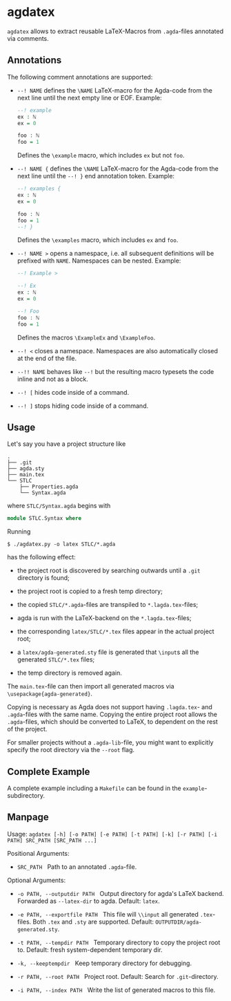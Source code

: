 # agdatex

`agdatex` allows to extract reusable LaTeX-Macros from `.agda`-files
annotated via comments.

## Annotations

The following comment annotations are supported:

-   `--! NAME` defines the `\NAME` LaTeX-macro for the Agda-code from the next
    line until the next empty line or EOF.
    Example:
    ```agda
    --! example
    ex : ℕ
    ex = 0

    foo : ℕ
    foo = 1
    ```
    Defines the `\example` macro, which includes `ex` but not `foo`.

-   `--! NAME {` defines the `\NAME` LaTeX-macro for the Agda-code from the next
    line until the `--! }` end annotation token.
    Example:
    ```agda
    --! examples {
    ex : ℕ
    ex = 0

    foo : ℕ
    foo = 1
    --! }
    ```
    Defines the `\examples` macro, which includes `ex` and `foo`.

-   `--! NAME >` opens a namespace, i.e. all subsequent definitions will be
    prefixed with `NAME`. Namespaces can be nested.
    Example:
    ```agda
    --! Example >

    --! Ex
    ex : ℕ
    ex = 0

    --! Foo
    foo : ℕ
    foo = 1
    ```
    Defines the macros `\ExampleEx` and `\ExampleFoo`.

-   `--! <` closes a namespace. Namespaces are also automatically
    closed at the end of the file.

-   `--!! NAME` behaves like `--!` but the resulting macro typesets
    the code inline and not as a block.

-   `--! [` hides code inside of a command.

-   `--! ]` stops hiding code inside of a command.

## Usage

Let's say you have a project structure like

```
.
├── .git
├── agda.sty
├── main.tex
└── STLC
    ├── Properties.agda
    └── Syntax.agda
```

where `STLC/Syntax.agda` begins with
```agda
module STLC.Syntax where
```

Running
```
$ ./agdatex.py -o latex STLC/*.agda
```
has the following effect:

-   the project root is discovered by searching outwards until a
    `.git` directory is found;

-   the project root is copied to a fresh temp directory;

-   the copied `STLC/*.agda`-files are transpiled to
    `*.lagda.tex`-files;

-   agda is run with the LaTeX-backend on the `*.lagda.tex`-files;

-   the corresponding `latex/STLC/*.tex` files appear in the actual
    project root;

-   a `latex/agda-generated.sty` file is generated that `\input`s all the
    generated `STLC/*.tex` files;

-   the temp directory is removed again.

The `main.tex`-file can then import all generated macros via
`\usepackage{agda-generated}`.

Copying is necessary as Agda does not support having `.lagda.tex`- and
`.agda`-files with the same name. Copying the entire project root
allows the `.agda`-files, which should be converted to LaTeX, to
dependent on the rest of the project.

For smaller projects without a `.agda-lib`-file, you might want to
explicitly specify the root directory via the `--root` flag.

## Complete Example

A complete example including a `Makefile` can be found in the
`example`-subdirectory.

## Manpage

Usage: `agdatex [-h] [-o PATH] [-e PATH] [-t PATH] [-k] [-r PATH] [-i PATH] SRC_PATH [SRC_PATH ...]`

Positional Arguments:

-   `SRC_PATH`&nbsp;&nbsp;
    Path to an annotated `.agda`-file.

Optional Arguments:

-   `-o PATH, --outputdir PATH`&nbsp;&nbsp;
    Output directory for agda's LaTeX backend. Forwarded as
    `--latex-dir` to agda. Default: `latex`.

-   `-e PATH, --exportfile PATH`&nbsp;&nbsp;
    This file will `\\input` all generated `.tex`-files. Both `.tex`
    and `.sty` are supported. Default: `OUTPUTDIR/agda-generated.sty`.

-   `-t PATH, --tempdir PATH`&nbsp;&nbsp;
    Temporary directory to copy the project root to. Default: fresh
    system-dependent temporary dir.

-   `-k, --keeptempdir`&nbsp;&nbsp;
    Keep temporary directory for debugging.

-   `-r PATH, --root PATH`&nbsp;&nbsp;
    Project root. Default: Search for `.git`-directory.

-   `-i PATH, --index PATH`&nbsp;&nbsp;
    Write the list of generated macros to this file.


